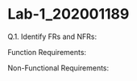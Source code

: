 # Lab-1_202001189


Q.1. Identify FRs and NFRs:

Function Requirements:


Non-Functional Requirements:

